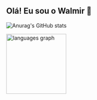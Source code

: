 ## Olá! Eu sou o Walmir 👋

![Anurag's GitHub stats](https://github-readme-stats.vercel.app/api?username=Walmir07&show_icons=true&theme=radical)

<img src="https://github-readme-stats.vercel.app/api/top-langs/?username=Walmir07&layout=compact&langs_count=8&theme=aura&hide_border=true" height="160" alt="languages graph"  />

<!--
**Walmir07/Walmir07** is a ✨ _special_ ✨ repository because its `README.md` (this file) appears on your GitHub profile.

Here are some ideas to get you started:

- 🔭 I’m currently working on ...
- 🌱 I’m currently learning ...
- 👯 I’m looking to collaborate on ...
- 🤔 I’m looking for help with ...
- 💬 Ask me about ...
- 📫 How to reach me: ...
- 😄 Pronouns: ...
- ⚡ Fun fact: ...
-->
